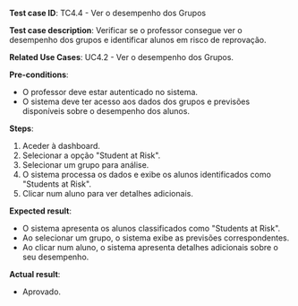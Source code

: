 **Test case ID**: TC4.4 - Ver o desempenho dos Grupos

**Test case description**: Verificar se o professor consegue ver o desempenho dos grupos e identificar alunos em risco de reprovação.  

**Related Use Cases**: UC4.2 - Ver o desempenho dos Grupos.  

**Pre-conditions**:  
- O professor deve estar autenticado no sistema.  
- O sistema deve ter acesso aos dados dos grupos e previsões disponíveis sobre o desempenho dos alunos.  

**Steps**:  
1. Aceder à dashboard.  
2. Selecionar a opção "Student at Risk".  
5. Selecionar um grupo para análise.  
6. O sistema processa os dados e exibe os alunos identificados como "Students at Risk".  
7. Clicar num aluno para ver detalhes adicionais.  

**Expected result**:  
- O sistema apresenta os alunos classificados como "Students at Risk".  
- Ao selecionar um grupo, o sistema exibe as previsões correspondentes.  
- Ao clicar num aluno, o sistema apresenta detalhes adicionais sobre o seu desempenho.  

**Actual result**:

- Aprovado.
